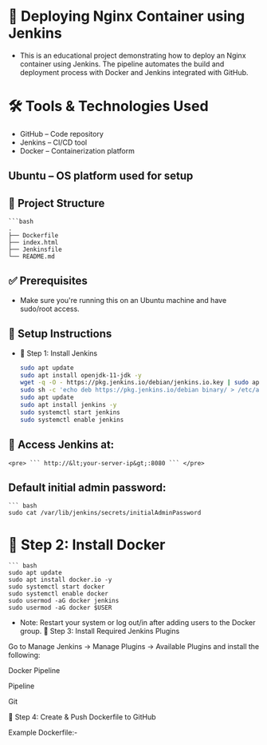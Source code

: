 # 🚀 Deploying Nginx Container using Jenkins
- This is an educational project demonstrating how to deploy an Nginx container using Jenkins. The pipeline automates the build and deployment process with Docker and Jenkins integrated with GitHub.

# 🛠️ Tools & Technologies Used
 - GitHub – Code repository
 - Jenkins – CI/CD tool
 - Docker – Containerization platform

## Ubuntu – OS platform used for setup
## 🧱 Project Structure
    ```bash
    .
    ├── Dockerfile
    ├── index.html
    ├── Jenkinsfile
    └── README.md

## ✅ Prerequisites
- Make sure you're running this on an Ubuntu machine and have sudo/root access.

## 🔧 Setup Instructions
- 📌 Step 1: Install Jenkins
    ``` bash
    sudo apt update
    sudo apt install openjdk-11-jdk -y
    wget -q -O - https://pkg.jenkins.io/debian/jenkins.io.key | sudo apt-key add -
    sudo sh -c 'echo deb https://pkg.jenkins.io/debian binary/ > /etc/apt/sources.list.d/jenkins.list'
    sudo apt update
    sudo apt install jenkins -y
    sudo systemctl start jenkins
    sudo systemctl enable jenkins

## 📌 Access Jenkins at:
    <pre> ``` http://&lt;your-server-ip&gt;:8080 ``` </pre>
## Default initial admin password:
    ``` bash
    sudo cat /var/lib/jenkins/secrets/initialAdminPassword

# 🐳 Step 2: Install Docker
    ``` bash
    sudo apt update
    sudo apt install docker.io -y
    sudo systemctl start docker
    sudo systemctl enable docker
    sudo usermod -aG docker jenkins
    sudo usermod -aG docker $USER
    
- Note: Restart your system or log out/in after adding users to the Docker group.
🔌 Step 3: Install Required Jenkins Plugins

Go to Manage Jenkins → Manage Plugins → Available Plugins and install the following:

Docker Pipeline

Pipeline

Git

📁 Step 4: Create & Push Dockerfile to GitHub

Example Dockerfile:- 

